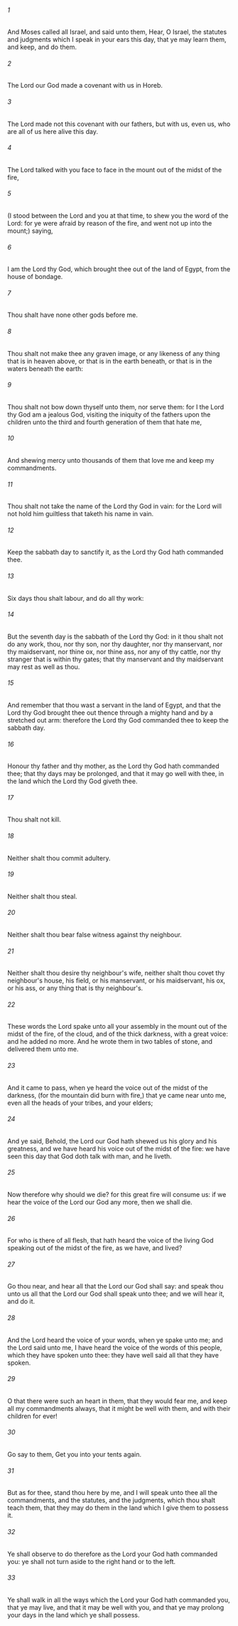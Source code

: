###### 1
And Moses called all Israel, and said unto them, Hear, O Israel, the statutes and judgments which I speak in your ears this day, that ye may learn them, and keep, and do them.

###### 2
The Lord our God made a covenant with us in Horeb.

###### 3
The Lord made not this covenant with our fathers, but with us, even us, who are all of us here alive this day.

###### 4
The Lord talked with you face to face in the mount out of the midst of the fire,

###### 5
(I stood between the Lord and you at that time, to shew you the word of the Lord: for ye were afraid by reason of the fire, and went not up into the mount;) saying,

###### 6
I am the Lord thy God, which brought thee out of the land of Egypt, from the house of bondage.

###### 7
Thou shalt have none other gods before me.

###### 8
Thou shalt not make thee any graven image, or any likeness of any thing that is in heaven above, or that is in the earth beneath, or that is in the waters beneath the earth:

###### 9
Thou shalt not bow down thyself unto them, nor serve them: for I the Lord thy God am a jealous God, visiting the iniquity of the fathers upon the children unto the third and fourth generation of them that hate me,

###### 10
And shewing mercy unto thousands of them that love me and keep my commandments.

###### 11
Thou shalt not take the name of the Lord thy God in vain: for the Lord will not hold him guiltless that taketh his name in vain.

###### 12
Keep the sabbath day to sanctify it, as the Lord thy God hath commanded thee.

###### 13
Six days thou shalt labour, and do all thy work:

###### 14
But the seventh day is the sabbath of the Lord thy God: in it thou shalt not do any work, thou, nor thy son, nor thy daughter, nor thy manservant, nor thy maidservant, nor thine ox, nor thine ass, nor any of thy cattle, nor thy stranger that is within thy gates; that thy manservant and thy maidservant may rest as well as thou.

###### 15
And remember that thou wast a servant in the land of Egypt, and that the Lord thy God brought thee out thence through a mighty hand and by a stretched out arm: therefore the Lord thy God commanded thee to keep the sabbath day.

###### 16
Honour thy father and thy mother, as the Lord thy God hath commanded thee; that thy days may be prolonged, and that it may go well with thee, in the land which the Lord thy God giveth thee.

###### 17
Thou shalt not kill.

###### 18
Neither shalt thou commit adultery.

###### 19
Neither shalt thou steal.

###### 20
Neither shalt thou bear false witness against thy neighbour.

###### 21
Neither shalt thou desire thy neighbour's wife, neither shalt thou covet thy neighbour's house, his field, or his manservant, or his maidservant, his ox, or his ass, or any thing that is thy neighbour's.

###### 22
These words the Lord spake unto all your assembly in the mount out of the midst of the fire, of the cloud, and of the thick darkness, with a great voice: and he added no more. And he wrote them in two tables of stone, and delivered them unto me.

###### 23
And it came to pass, when ye heard the voice out of the midst of the darkness, (for the mountain did burn with fire,) that ye came near unto me, even all the heads of your tribes, and your elders;

###### 24
And ye said, Behold, the Lord our God hath shewed us his glory and his greatness, and we have heard his voice out of the midst of the fire: we have seen this day that God doth talk with man, and he liveth.

###### 25
Now therefore why should we die? for this great fire will consume us: if we hear the voice of the Lord our God any more, then we shall die.

###### 26
For who is there of all flesh, that hath heard the voice of the living God speaking out of the midst of the fire, as we have, and lived?

###### 27
Go thou near, and hear all that the Lord our God shall say: and speak thou unto us all that the Lord our God shall speak unto thee; and we will hear it, and do it.

###### 28
And the Lord heard the voice of your words, when ye spake unto me; and the Lord said unto me, I have heard the voice of the words of this people, which they have spoken unto thee: they have well said all that they have spoken.

###### 29
O that there were such an heart in them, that they would fear me, and keep all my commandments always, that it might be well with them, and with their children for ever!

###### 30
Go say to them, Get you into your tents again.

###### 31
But as for thee, stand thou here by me, and I will speak unto thee all the commandments, and the statutes, and the judgments, which thou shalt teach them, that they may do them in the land which I give them to possess it.

###### 32
Ye shall observe to do therefore as the Lord your God hath commanded you: ye shall not turn aside to the right hand or to the left.

###### 33
Ye shall walk in all the ways which the Lord your God hath commanded you, that ye may live, and that it may be well with you, and that ye may prolong your days in the land which ye shall possess.

